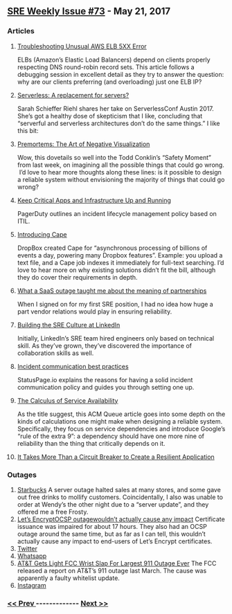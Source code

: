 ## [SRE Weekly Issue #73](https://sreweekly.com/sre-weekly-issue-73/) - May 21, 2017
### Articles

1. [Troubleshooting Unusual AWS ELB 5XX Error](http://engineering.grab.com/troubleshooting-unusual-aws-elb-5xx-error)

    ELBs (Amazon’s Elastic Load Balancers) depend on clients properly respecting DNS round-robin record sets. This article follows a debugging session in excellent detail as they try to answer the question: why are our clients preferring (and overloading) just one ELB IP?
1. [Serverless: A replacement for servers?](https://duringthedrive.com/2017/05/15/serverless-a-replacement-for-servers/)

    Sarah Schieffer Riehl shares her take on ServerlessConf Austin 2017. She’s got a healthy dose of skepticism that I like, concluding that “serverful and serverless architectures don’t do the same things.” I like this bit:
1. [Premortems: The Art of Negative Visualization](https://medium.com/production-ready/premortems-the-art-of-negative-visualization-583081559ea1)

    Wow, this dovetails so well into the Todd Conklin’s “Safety Moment” from last week, on imagining all the possible things that could go wrong.  I’d love to hear more thoughts along these lines: is it possible to design a reliable system without envisioning the majority of things that could go wrong?
1. [Keep Critical Apps and Infrastructure Up and Running](https://www.pagerduty.com/blog/incident-lifecycle-management/)

    PagerDuty outlines an incident lifecycle management policy based on ITIL.
1. [Introducing Cape](https://blogs.dropbox.com/tech/2017/05/introducing-cape/)

    DropBox created Cape for “asynchronous processing of billions of events a day, powering many Dropbox features”. Example: you upload a text file, and a Cape job indexes it immediately for full-text searching. I’d love to hear more on why existing solutions didn’t fit the bill, although they do cover their requirements in depth.
1. [What a SaaS outage taught me about the meaning of partnerships](http://www.itproportal.com/features/what-a-saas-outage-taught-me-about-the-meaning-of-partnerships/)

    When I signed on for my first SRE position, I had no idea how huge a part vendor relations would play in ensuring reliability.
1. [Building the SRE Culture at LinkedIn](https://engineering.linkedin.com/blog/2017/05/building-the-sre-culture-at-linkedin)

    Initially, LinkedIn’s SRE team hired engineers only based on technical skill. As they’ve grown, they’ve discovered the importance of collaboration skills as well.
1. [Incident communication best practices](http://blog.statuspage.io/incident-communication-best-practices)

    StatusPage.io explains the reasons for having a solid incident communication policy and guides you through setting one up.
1. [The Calculus of Service Availability](http://queue.acm.org/detail.cfm?id=3096459)

    As the title suggest, this ACM Queue article goes into some depth on the kinds of calculations one might make when designing a reliable system. Specifically, they focus on service dependencies and introduce Google’s “rule of the extra 9”: a dependency should have one more nine of reliability than the thing that critically depends on it.
1. [It Takes More Than a Circuit Breaker to Create a Resilient Application](https://dzone.com/articles/it-takes-more-than-a-circuit-breaker-to-create-a-r)

    
### Outages

1. [Starbucks](https://patch.com/washington/seattle/starbucks-down-stores-across-country-affected-reported-outage)
    A server outage halted sales at many stores, and some gave out free drinks to mollify customers. Coincidentally, I also was unable to order at Wendy’s the other night due to a “server update”, and they offered me a free Frosty.
1. [Let’s EncryptOCSP outagewouldn’t actually cause any impact](https://letsencrypt.status.io/pages/incident/55957a99e800baa4470002da/591e962c4f9ef22239001819)
    Certificate issuance was impaired for about 17 hours. They also had an OCSP outage around the same time, but as far as I can tell, this wouldn’t actually cause any impact to end-users of Let’s Encrypt certificates.
1. [Twitter](http://www.dailymail.co.uk/sciencetech/article-4522504/Twitter-Glitch-panics-users-worldwide.html)
1. [Whatsapp](http://allafrica.com/stories/201705190233.html)
1. [AT&T Gets Light FCC Wrist Slap For Largest 911 Outage Ever](http://www.dslreports.com/shownews/ATT-Gets-Light-FCC-Wrist-Slap-For-Largest-911-Outage-Ever-139600)
    The FCC released a report on AT&T’s 911 outage last March. The cause was apparently a faulty whitelist update.
1. [Instagram](http://www.express.co.uk/life-style/science-technology/805454/Instagram-Down-Photo-Sharing-Service-Not-Working)

### [ << Prev ](sreweekly-72.md) ------------- [ Next >> ](sreweekly-74.md)
